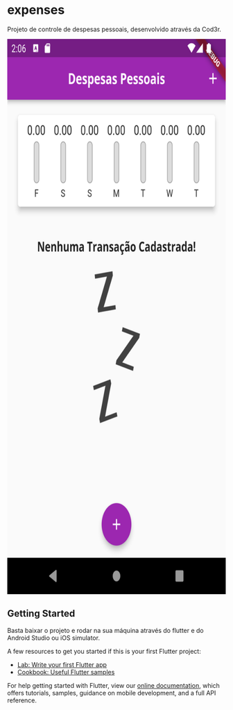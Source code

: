 # expenses

Projeto de controle de despesas pessoais, desenvolvido através da Cod3r.
<p align="center">
  <img width="720" height="1280" src="https://github.com/vinicius4006/curso_flutter_expenses/blob/master/assets/images/inicial.png">
</p>


## Getting Started

Basta baixar o projeto e rodar na sua máquina através do flutter e do Android Studio ou iOS simulator.

A few resources to get you started if this is your first Flutter project:

- [Lab: Write your first Flutter app](https://flutter.dev/docs/get-started/codelab)
- [Cookbook: Useful Flutter samples](https://flutter.dev/docs/cookbook)

For help getting started with Flutter, view our
[online documentation](https://flutter.dev/docs), which offers tutorials,
samples, guidance on mobile development, and a full API reference.
